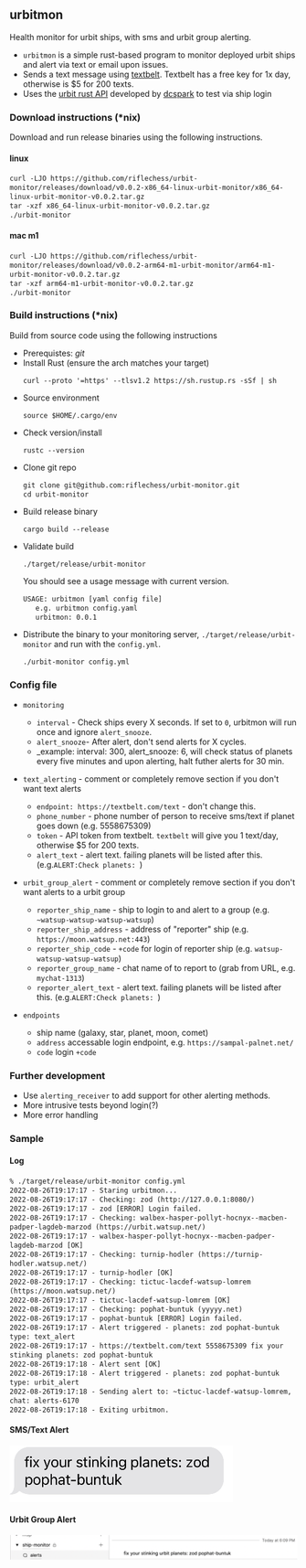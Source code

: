 ## urbitmon
Health monitor for urbit ships, with sms and urbit group alerting.

  - `urbitmon` is a simple rust-based program to monitor deployed urbit ships and alert via text or email upon issues.
  - Sends a text message using [textbelt](https://textbelt.com/). Textbelt has a free key for 1x day, otherwise is $5 for 200 texts.
  - Uses the [urbit rust API](https://github.com/robkorn/rust-urbit-http-api) developed by [dcspark](https://www.dcspark.io/) to test via ship login

### Download instructions (*nix)
Download and run release binaries using the following instructions.
#### linux
```shell
curl -LJO https://github.com/riflechess/urbit-monitor/releases/download/v0.0.2-x86_64-linux-urbit-monitor/x86_64-linux-urbit-monitor-v0.0.2.tar.gz
tar -xzf x86_64-linux-urbit-monitor-v0.0.2.tar.gz
./urbit-monitor
```
#### mac m1
```shell
curl -LJO https://github.com/riflechess/urbit-monitor/releases/download/v0.0.2-arm64-m1-urbit-monitor/arm64-m1-urbit-monitor-v0.0.2.tar.gz
tar -xzf arm64-m1-urbit-monitor-v0.0.2.tar.gz
./urbit-monitor
```

### Build instructions (*nix)
Build from source code using the following instructions
  - Prerequistes: _git_
  - Install Rust (ensure the arch matches your target)
    ```shell
    curl --proto '=https' --tlsv1.2 https://sh.rustup.rs -sSf | sh
    ```
  - Source environment
    ```shell
    source $HOME/.cargo/env
    ```
  - Check version/install
    ```shell
    rustc --version
    ```
  - Clone git repo
    ```shell
    git clone git@github.com:riflechess/urbit-monitor.git
    cd urbit-monitor
    ```
  - Build release binary
    ```shell
    cargo build --release
    ```
  - Validate build
    ```shell
    ./target/release/urbit-monitor 
    ```
    You should see a usage message with current version.
    ```shell
    USAGE: urbitmon [yaml config file]
       e.g. urbitmon config.yaml
       urbitmon: 0.0.1 
    ```
  - Distribute the binary to your monitoring server, `./target/release/urbit-monitor` and run with the `config.yml`.
    ```shell
    ./urbit-monitor config.yml
    ```
### Config file
  - `monitoring`
    - `interval` - Check ships every X seconds. If set to `0`, urbitmon will run once and ignore `alert_snooze`.
    - `alert_snooze`- After alert, don't send alerts for X cycles.
    - _example: interval: 300, alert_snooze: 6, will check status of planets every five minutes and upon alerting, halt futher alerts for 30 min.
  - `text_alerting` - comment or completely remove section if you don't want text alerts
    - `endpoint: https://textbelt.com/text` - don't change this.
    - `phone_number` - phone number of person to receive sms/text if planet goes down (e.g. 5558675309)
    - `token` - API token from textbelt. `textbelt` will give you 1 text/day, otherwise $5 for 200 texts.
    - `alert_text` - alert text. failing planets will be listed after this. (e.g.`ALERT:Check planets: `)
  - `urbit_group_alert` - comment or completely remove section if you don't want alerts to a urbit group
    - `reporter_ship_name` - ship to login to and alert to a group (e.g. `~watsup-watsup-watsup-watsup`)
    - `reporter_ship_address` - address of "reporter" ship (e.g. `https://moon.watsup.net:443`)
    - `reporter_ship_code` - `+code` for login of reporter ship (e.g. `watsup-watsup-watsup-watsup`)
    - `reporter_group_name` - chat name of to report to (grab from URL, e.g. `mychat-1313`)
    - `reporter_alert_text` - alert text. failing planets will be listed after this. (e.g.`ALERT:Check planets: `)

  - `endpoints`
    - ship name (galaxy, star, planet, moon, comet)
    - `address` accessable login endpoint, e.g. `https://sampal-palnet.net/`
    - `code` login `+code`

### Further development
  - Use `alerting_receiver` to add support for other alerting methods.
  - More intrusive tests beyond login(?)
  - More error handling

### Sample
#### Log
  ```shell
  % ./target/release/urbit-monitor config.yml
  2022-08-26T19:17:17 - Staring urbitmon...
  2022-08-26T19:17:17 - Checking: zod (http://127.0.0.1:8080/)
  2022-08-26T19:17:17 - zod [ERROR] Login failed.
  2022-08-26T19:17:17 - Checking: walbex-hasper-pollyt-hocnyx--macben-padper-lagdeb-marzod (https://urbit.watsup.net/)
  2022-08-26T19:17:17 - walbex-hasper-pollyt-hocnyx--macben-padper-lagdeb-marzod [OK]
  2022-08-26T19:17:17 - Checking: turnip-hodler (https://turnip-hodler.watsup.net/)
  2022-08-26T19:17:17 - turnip-hodler [OK]
  2022-08-26T19:17:17 - Checking: tictuc-lacdef-watsup-lomrem (https://moon.watsup.net/)
  2022-08-26T19:17:17 - tictuc-lacdef-watsup-lomrem [OK]
  2022-08-26T19:17:17 - Checking: pophat-buntuk (yyyyy.net)
  2022-08-26T19:17:17 - pophat-buntuk [ERROR] Login failed.
  2022-08-26T19:17:17 - Alert triggered - planets: zod pophat-buntuk  type: text_alert
  2022-08-26T19:17:17 - https://textbelt.com/text 5558675309 fix your stinking planets: zod pophat-buntuk
  2022-08-26T19:17:18 - Alert sent [OK]
  2022-08-26T19:17:18 - Alert triggered - planets: zod pophat-buntuk  type: urbit_alert
  2022-08-26T19:17:18 - Sending alert to: ~tictuc-lacdef-watsup-lomrem, chat: alerts-6170
  2022-08-26T19:17:18 - Exiting urbitmon.
```
#### SMS/Text Alert
![](img/sms-alert.jpg?raw=true)
#### Urbit Group Alert
![](img/group-alert.png?raw=true)
